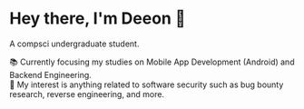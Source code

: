 # Hey there, I'm Deeon 👋

A compsci undergraduate student.

📚 Currently focusing my studies on Mobile App Development (Android) and Backend Engineering. <br>
🍵 My interest is anything related to software security such as bug bounty research, reverse engineering, and more.
